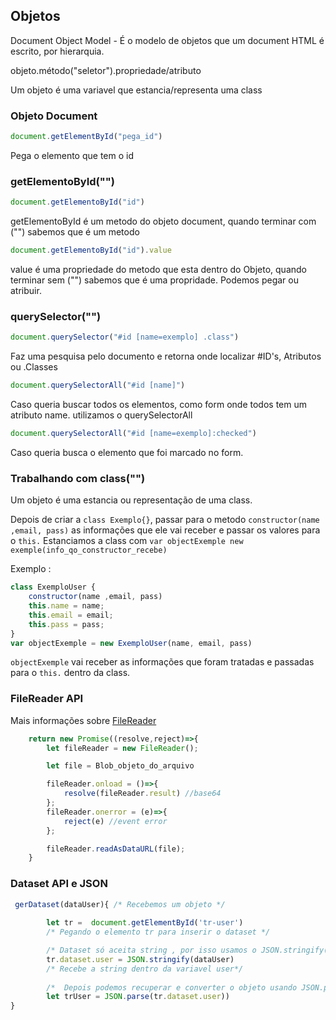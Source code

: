 ## Objetos

Document Object Model - É o modelo de objetos que um document HTML é escrito, por hierarquia.

objeto.método("seletor").propriedade/atributo

Um objeto é uma variavel que estancia/representa uma class

### Objeto Document

~~~Javascript
document.getElementById("pega_id")
~~~
Pega o elemento que tem o id

### getElementoById("")
~~~Javascript
document.getElementoById("id")
~~~
getElementoById é um metodo do objeto document, quando terminar com ("") sabemos que é um metodo

~~~Javascript
document.getElementoById("id").value
~~~
value é uma propriedade do metodo que esta dentro do Objeto, quando terminar sem ("") sabemos que é uma propridade.
Podemos pegar ou atribuir.


### querySelector("")

~~~Javascript
document.querySelector("#id [name=exemplo] .class")
~~~

Faz uma pesquisa pelo documento e retorna onde localizar #ID's, Atributos ou .Classes

~~~Javascript
document.querySelectorAll("#id [name]")
~~~
Caso queria buscar todos os elementos, como form onde todos tem um atributo name. utilizamos o querySelectorAll
~~~Javascript
document.querySelectorAll("#id [name=exemplo]:checked")
~~~

Caso queria busca o elemento que foi marcado no form.

### Trabalhando com class("")
Um objeto é uma estancia ou representação de uma class.

Depois de criar a `class Exemplo{}`, passar para o metodo `constructor(name ,email, pass)` as informações que ele vai receber e passar os valores para o `this.`
Estanciamos a class com `var objectExemple new exemple(info_qo_constructor_recebe)`

Exemplo :
~~~Javascript
class ExemploUser {
    constructor(name ,email, pass)
    this.name = name;
    this.email = email;
    this.pass = pass;
}
var objectExemple = new ExemploUser(name, email, pass)
~~~

`objectExemple` vai receber as informações que foram tratadas e passadas para o `this.` dentro da class.


### FileReader API
 Mais informações sobre [FileReader](https://developer.mozilla.org/pt-BR/docs/Web/API/FileReader)
~~~Javascript
    return new Promise((resolve,reject)=>{
        let fileReader = new FileReader();

        let file = Blob_objeto_do_arquivo

        fileReader.onload = ()=>{
            resolve(fileReader.result) //base64
        };
        fileReader.onerror = (e)=>{
            reject(e) //event error
        };

        fileReader.readAsDataURL(file);
    } 
~~~

### Dataset API e JSON
~~~Javascript
 gerDataset(dataUser){ /* Recebemos um objeto */
       
        let tr =  document.getElementById('tr-user')
        /* Pegando o elemento tr para inserir o dataset */

        /* Dataset só aceita string , por isso usamos o JSON.stringify() para converter o objeto em string*/
        tr.dataset.user = JSON.stringify(dataUser)
        /* Recebe a string dentro da variavel user*/
        
        /*  Depois podemos recuperar e converter o objeto usando JSON.parse() */  
        let trUser = JSON.parse(tr.dataset.user))
}
~~~